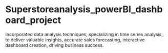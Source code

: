 # Superstoreanalysis_powerBI_dashboard_project
Incorporated data analysis techniques, specializing in time series analysis,
to deliver valuable insights, accurate sales forecasting, interactive dashboard
creation, driving business success.
